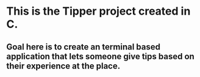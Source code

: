 # This is the Tipper project created in C.

## Goal here is to create an terminal based application that lets someone give tips based on their experience at the place.

